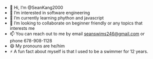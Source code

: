 - 👋 Hi, I’m @SeanKang2000
- 👀 I’m interested in software engineering 
- 🌱 I’m currently learning phython and javascript 
- 💞️ I’m looking to collaborate on beginner friendly or any topics that interests me 
- 📫 You can reach out to me by email seanswims246@gmail.com or phone 678-908-1128
- 😄 My pronouns are he/him 
- ⚡ A fun fact about myself is that I used to be a swimmer for 12 years.

<!---
SeanKang2000/SeanKang2000 is a ✨ special ✨ repository because its `README.md` (this file) appears on your GitHub profile.
You can click the Preview link to take a look at your changes.
--->

